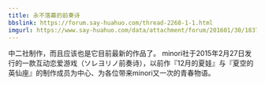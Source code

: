 ```yaml
---
title: 永不落幕的前奏诗
bbslink: https://forum.say-huahuo.com/thread-2268-1-1.html
imgurl: https://www.say-huahuo.com/data/attachment/forum/201601/30/183737sy3ehu33pdkhd5me.jpg
---
```


中二社制作，而且应该也是它目前最新的作品了。
minori社于2015年2月27日发行的一款互动恋爱游戏（ソレヨリノ前奏诗），以前作『12月的夏娃』与『夏空的英仙座』的制作成员为中心、为各位带来minori又一次的青春物语。<!--more-->
